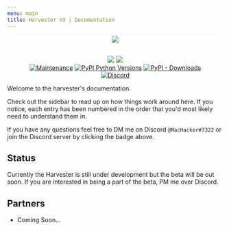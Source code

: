 ```yaml
---
menu: main
title: Harvester V3 | Documentation
---
```


<div style="width:100%;background: white;border-radius: 3rem">
  <p align="center">
    <img src="https://github.com/NoahCardoza/CaptchaHarvester/blob/master/logo.png?raw=true">
  </p>
</div>
<p align="center">
  <br/>
  <img src="https://forthebadge.com/images/badges/made-with-python.svg">
  <img src="https://forthebadge.com/images/badges/does-not-contain-msg.svg">
  <br/>
  <a href="https://github.com/NoahCardoza/CaptchaHarvester/graphs/commit-activity"><img alt="Maintenance" src="https://img.shields.io/badge/Maintained%3F-yes-green.svg?style=for-the-badge"></a>
<a href="https://pypi.python.org/pypi/captcha-harvester/"><img alt="PyPI Python Versions" src="https://img.shields.io/pypi/pyversions/captcha-harvester.svg?style=for-the-badge"></a>
<a href="https://pepy.tech/project/captcha-harvester"><img alt="PyPI - Downloads" src="https://img.shields.io/pypi/dm/captcha-harvester?style=for-the-badge"></a>
  <br/>
  <a target="_blank" href="https://discord.gg/AAQrkhR"><img alt="Discord" src="https://img.shields.io/discord/727664815316926565.svg?label=Discord&logo=Discord&colorB=7289da&style=for-the-badge"></a>
</p>

Welcome to the harvester's documentation.

Check out the sidebar to read up on how things work around here. If you
notice, each entry has been numbered in the order that you'd most likely
need to understand them in.

If you have any questions feel free to DM me on Discord `@MacHacker#7322`
or join the Discord server by clicking the badge above.

## Status

Currently the Harvester is still under development but the beta will be
out soon. If you are interested in being a part of the beta, PM me over
Discord.

## Partners

+ Coming Soon...